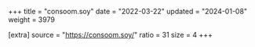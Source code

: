+++
title = "consoom.soy"
date = "2022-03-22"
updated = "2024-01-08"
weight = 3979

[extra]
source = "https://consoom.soy/"
ratio = 31
size = 4
+++
